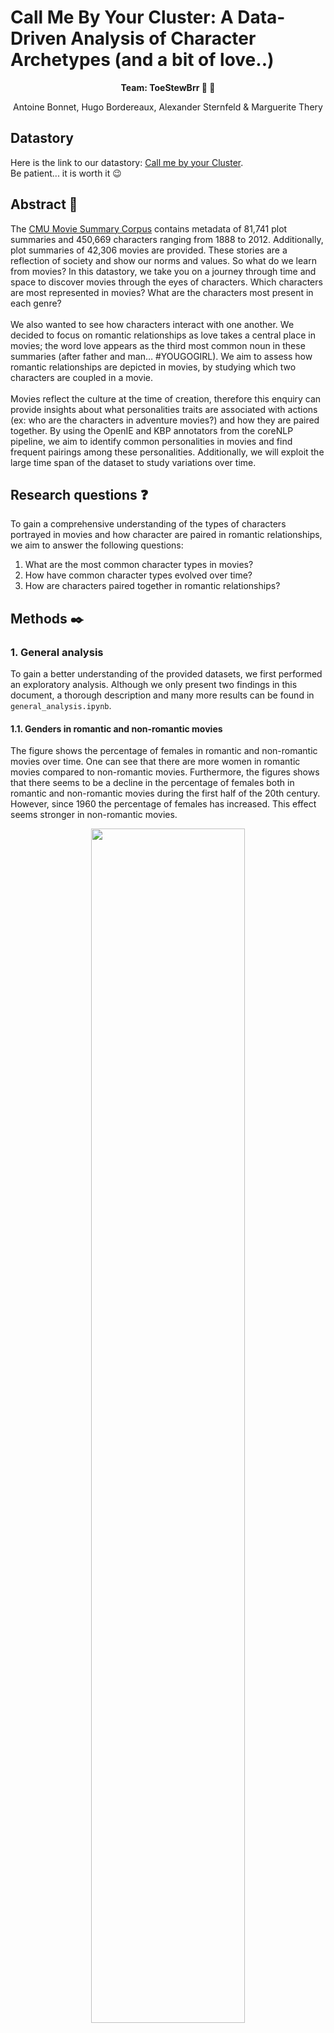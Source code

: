 # Call Me By Your Cluster: A Data-Driven Analysis of Character Archetypes (and a bit of love..)

<p align="center"><b>Team: ToeStewBrr 🍲 🦶</b></p>
<p align="center">Antoine Bonnet, Hugo Bordereaux, Alexander Sternfeld & Marguerite Thery</p>

## Datastory

Here is the link to our datastory: [Call me by your Cluster](https://bdx786.github.io/). \
Be patient... it is worth it 😉


## Abstract 📰

The [CMU Movie Summary Corpus](http://www.cs.cmu.edu/~ark/personas/) contains metadata of 81,741 plot summaries and 450,669 characters ranging from 1888 to 2012. Additionally, plot summaries of 42,306 movies are provided. These stories are a reflection of society and show our norms and values. So what do we learn from movies? In this datastory, we take you on a journey through time and space to discover movies through the eyes of characters. Which characters are most represented in movies? What are the characters most present in each genre? \
\
We also wanted to see how characters interact with one another. We decided to focus on romantic relationships as love takes a central place in movies; the word love appears as the third most common noun in these summaries (after father and man… #YOUGOGIRL). We aim to assess how romantic relationships are depicted in movies, by studying which two characters are coupled in a movie. \
\
Movies reflect the culture at the time of creation, therefore this enquiry can provide insights about what personalities traits are associated with actions (ex: who are the characters in adventure movies?) and how they are paired together. By using the OpenIE and KBP annotators from the coreNLP pipeline, we aim to identify common personalities in movies and find frequent pairings among these personalities. Additionally, we will exploit the large time span of the dataset to study variations over time.

## Research questions ❓

To gain a comprehensive understanding of the types of characters portrayed in movies and how character are paired in romantic relationships, we aim to answer the following questions:

1. What are the most common character types in movies?
2. How have common character types evolved over time?
3. How are characters paired together in romantic relationships?

## Methods ✒️

### 1. General analysis
To gain a better understanding of the provided datasets, we first performed an exploratory analysis. Although we only present two findings in this document, a thorough description and many more results can be found in `general_analysis.ipynb`. 

#### 1.1. Genders in romantic and non-romantic movies

The figure shows the percentage of females in romantic and non-romantic movies over time. One can see that there are more women in romantic movies compared to non-romantic movies. Furthermore, the figures shows that there seems to be a decline in the percentage of females both in romantic and non-romantic movies during the first half of the 20th century. However, since 1960 the percentage of females has increased. This effect seems stronger in non-romantic movies.

<p align="center" width="100%">
    <img width="70%" src="Images/Gender_over_time.png">
</p>

#### 1.2. Character personalities

As a first step to discovering the personalities that are present in romantic movies, we used the provided TV trope personality types. Characters from approximately 500 movies were classified into 72 character types. From this, we obtained the 10 most common character types among romantic movies as shown below. For those wondering: the defining characteristics of a '*ditz*' are [profound stupidity or quirkiness](https://tvtropes.org/pmwiki/pmwiki.php/Main/TheDitz). 

<p align="center" width="100%">
    <img width="70%" src="Images/Tv_trope_clusters.png">
</p>

Although this gives a rough sketch of the different personality clusters, only 500 of the 42,306 provided movies are considered in this dataset. We have therefore conducted our own analysis directly on the plot summaries to extract couples and character roles. 

### 2. CoreNLP analysis

[**CoreNLP**](https://nlp.stanford.edu/software/) is an NLP toolkit with vast capability created at Stanford University. It runs through a **pipeline** of sequential textual analysis steps called **annotators**. The full list of available annotators is available [here](https://stanfordnlp.github.io/CoreNLP/annotators.html). We will use CoreNLP to extract couples and lovers' persona from the plot summaries. 

#### 2.1. Exploring pre-existing analysis

The authors of the dataset performed a preliminary analysis of the plot summaries using CoreNLP annotators. We used this data to extract the main character and the characters' pair with the most interactions in each movie. We define the main character of a movie as the entity 'PERSON' with the highest number of occurrences in the plot summary; and the principal characters' pair of a movie as the pair with the highest number of common mentions within a sentence over the plot summary. 

However, using common mentions as a proxy for love relationships is a shallow approximation. Even if we restrict ourselves to romantic movies, the assumption that the most interacting pair of characters will be a love couple is too strong. Therefore, we decided to run a customized CoreNLP pipeline with additional annotators to extract more reliable insights. 

#### 2.2. Custom CoreNLP pipeline

We now use a **custom CoreNLP pipeline** to analyze the plot summaries. A complete description of our pipeline is available in the `coreNLP_analysis.ipynb` notebook. Our custom pipeline consists of the following annotators: 

| Annotator | Description |
|------------|------------------------------------------------------------------------------------------------------|
| 1. [Tokenization (tokenize)](https://stanfordnlp.github.io/CoreNLP/tokenize.html) | Turns the whole text into tokens.  |
| 2. [Parts Of Speech (POS)](https://stanfordnlp.github.io/CoreNLP/pos.html) | Tags each token with part of speech labels (e.g. determinants, verbs and nouns). |
| 3. [Lemmatization (lemma)](https://stanfordnlp.github.io/CoreNLP/lemma.html) | Reduces each word to its lemma (e.g. *was* becomes *be*).|
| 4. [Named Entity Recognition (NER)](https://stanfordnlp.github.io/CoreNLP/ner.html) | Identifies named entities from the text, including characters, locations and organizations. |
| 5. [Constituency parsing (parse)](https://stanfordnlp.github.io/CoreNLP/parse.html) | Performs a syntactic analysis of each sentence in the form of a tree. |
| 6. [Coreference resolution (coref)](https://stanfordnlp.github.io/CoreNLP/coref.html) | Aggregates mentions of the same entities in a text (e.g. when 'Harry' and 'he' refer to the same person). |
| 7. [Dependency parsing (depparse)](https://stanfordnlp.github.io/CoreNLP/depparse.html) | Syntactic dependency parser. | 
| 8. [Natural Logic (natlog)](https://stanfordnlp.github.io/CoreNLP/natlog.html)| Identifies quantifier scope and token polarity. Required for OpenIE. |
| 9. [Open Information Extraction (OpenIE)](https://stanfordnlp.github.io/CoreNLP/openie.html) | Identifies relation between words as triples *(subject, relation, object of relation)*. |
| 10. [Knowledge Base Population (KBP)](https://stanfordnlp.github.io/CoreNLP/kbp.html) | Filters meaningful relation triples. |

Note: Due to the weakness of the computing power at our disposition, our analysis is currently restricted to 1491 romantic comedy movies. A broader analysis will be performed on all movies when gaining access to computing clusters.  

It was important to run this customized pipeline to have **depparse** and **KBP** annotators. These annotators allow us to find the characteristics associated with each character along with demographics elements. We also used the KBP annotator to extract relationships between characters.

### 3. Clustering 

For each character, we extracted attributes, agent verbs, patient verbs and tags (title, spouse, age) from coreNLP output. We then embed all descriptive words (actions, attributes, titles) of all characters into a high-dimensional vector space using [spaCy](https://spacy.io/). 

We then weighed the word embedding of each word for each character by their cosine distance to the average semantic vector of words with the same type used for all characters in the dataset. The *cosine distance* is defined as:

$$\text{cosine distance}(x_1, x_2) = 1-\frac{x_1 \cdot x_2}{||x_1||\cdot||x_2||}$$ where $x_1$ and $x_2$ are the vector representations of two words.

To visualize our clusters, we then mapped these high-dimensional descriptive vectors to 50-dimensional space using Principal Component Analysis to prepare the ground for a second dimensionality reduction technique. We now perform [t-SNE dimensionality reduction](https://en.wikipedia.org/wiki/T-distributed_stochastic_neighbor_embedding) on the pre-reduced weighted embeddings. 

Last, we applied DBSCAN clustering to obtain the clusters, which we labeled manually based on the descriptions of the characters. Specifically, we looked at the ten characters that originated from movies with the highest box office revenue in that cluster.

### 3. Findings and future analysis

The answer of the research questions can be find in the datastory. 
    

## Organization within the team 💪
|            | **Task**                                                                                             |
|------------|------------------------------------------------------------------------------------------------------|
| Antoine | Core NLP pipeline with Marguerite : write pipeline and run extraction <br /> Clustering with Alexander: embed and weight descriptions and get the clusters <br /> Label the clusters <br/> Cluster visualization with Alexander and Hugo  <br /> Tidy up repository  |
| Marguerite | Core NLP pipeline with Antoine : write pipeline and run extraction <br /> Create general analysis interactive plots <br /> Write the datastory with Alexander <br /> GitHub expert and final touches      |
| Hugo | Romantic words analysis  <br /> Set up general layout of the website <br />  Cluster visualization with Antoine and Alexander <br /> Assist for website layout                            |
| Alexander | Conduct General Analysis <br /> Clustering with Antoine: embed and weight descriptions and get the clusters <br />  Cluster visualization with Antoine and Hugo <br /> Generate data for interactive cluster visualization with Antoine <br /> Write the datastory with Marguerite <br /> Create wordclouds graph and characters' visualization <br /> Adjust general layout of the website |

## Bonus
    if (permutation(team_name) == professor_name): 
        print('Didn't you notice?')


